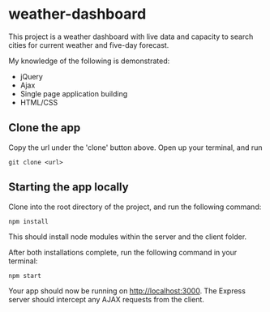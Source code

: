 # weather-dashboard

This project is a weather dashboard with live data and capacity to search cities for current weather and five-day forecast. 

My knowledge of the following is demonstrated: 

- jQuery 
- Ajax 
- Single page application building 
- HTML/CSS

## Clone the app 

Copy the url under the 'clone' button above. Open up your terminal, and run 

```git clone <url>```

## Starting the app locally

Clone into the root directory of the project, and run the following command:

```
npm install
```

This should install node modules within the server and the client folder.

After both installations complete, run the following command in your terminal:

```
npm start
```

Your app should now be running on <http://localhost:3000>. The Express server should intercept any AJAX requests from the client.

